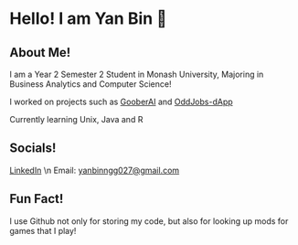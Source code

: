 # Hello! I am Yan Bin 👋

## About Me!
I am a Year 2 Semester 2 Student in Monash University, Majoring in Business Analytics and Computer Science!

I worked on projects such as [GooberAI](https://github.com/beannfeeder/GooberAI) and [OddJobs-dApp](https://github.com/beannfeeder/OddJobs-dApp)

Currently learning Unix, Java and R

## Socials!
[LinkedIn](https://www.linkedin.com/in/ngyanbin27/) \n
Email: yanbinngg027@gmail.com

## Fun Fact!
I use Github not only for storing my code, but also for looking up mods for games that I play!


<!--
**beannfeeder/beannfeeder** is a ✨ _special_ ✨ repository because its `README.md` (this file) appears on your GitHub profile.

Here are some ideas to get you started:

- 🔭 I’m currently working on ...
- 🌱 I’m currently learning ...
- 👯 I’m looking to collaborate on ...
- 🤔 I’m looking for help with ...
- 💬 Ask me about ...
- 📫 How to reach me: ...
- 😄 Pronouns: ...
- ⚡ Fun fact: ...
-->
